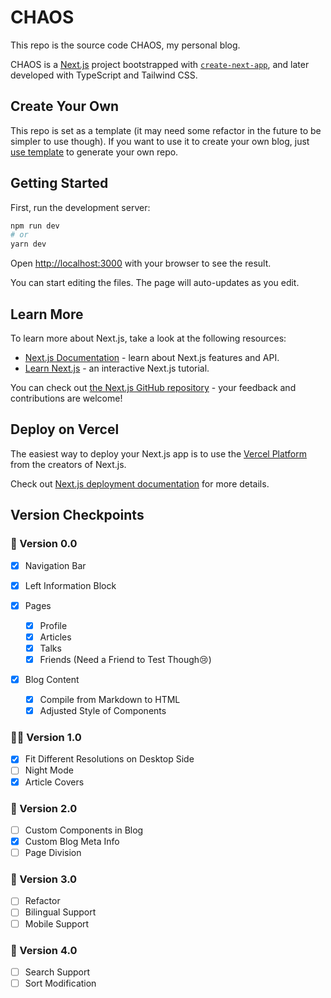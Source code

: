 # CHAOS

This repo is the source code CHAOS, my personal blog.

CHAOS is a [Next.js](https://nextjs.org/) project bootstrapped
with [`create-next-app`](https://github.com/vercel/next.js/tree/canary/packages/create-next-app), and later developed
with TypeScript and Tailwind CSS.

## Create Your Own

This repo is set as a template (it may need some refactor in the future to be simpler to use though). If you want to use
it to create your own blog, just [use template](https://github.com/WHALEEYE/chaos/generate) to generate your own repo.

## Getting Started

First, run the development server:

```bash
npm run dev
# or
yarn dev
```

Open [http://localhost:3000](http://localhost:3000) with your browser to see the result.

You can start editing the files. The page will auto-updates as you edit.

## Learn More

To learn more about Next.js, take a look at the following resources:

- [Next.js Documentation](https://nextjs.org/docs) - learn about Next.js features and API.
- [Learn Next.js](https://nextjs.org/learn) - an interactive Next.js tutorial.

You can check out [the Next.js GitHub repository](https://github.com/vercel/next.js/) - your feedback and contributions
are welcome!

## Deploy on Vercel

The easiest way to deploy your Next.js app is to use
the [Vercel Platform](https://vercel.com/new?utm_medium=default-template&filter=next.js&utm_source=create-next-app&utm_campaign=create-next-app-readme)
from the creators of Next.js.

Check out [Next.js deployment documentation](https://nextjs.org/docs/deployment) for more details.

## Version Checkpoints

### 🎉 Version 0.0

- [x] Navigation Bar

- [x] Left Information Block

- [x] Pages
  - [x] Profile
  - [x] Articles
  - [x] Talks
  - [x] Friends (Need a Friend to Test Though😢)

- [x] Blog Content
    - [x] Compile from Markdown to HTML
    - [x] Adjusted Style of Components

### 👨‍💻 Version 1.0

- [x] Fit Different Resolutions on Desktop Side
- [ ] Night Mode
- [x] Article Covers

### 🔮 Version 2.0

- [ ] Custom Components in Blog
- [x] Custom Blog Meta Info
- [ ] Page Division

### 🔮 Version 3.0

- [ ] Refactor
- [ ] Bilingual Support
- [ ] Mobile Support

### 🔮 Version 4.0

- [ ] Search Support
- [ ] Sort Modification
